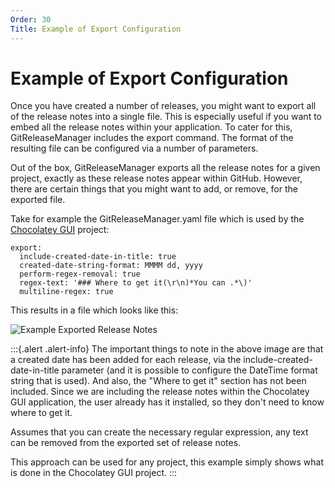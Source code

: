 ```yaml
---
Order: 30
Title: Example of Export Configuration
---
```


# Example of Export Configuration

Once you have created a number of releases, you might want to export all of the release notes into a single file.  This is especially useful if you want to embed all the release notes within your application.  To cater for this, GitReleaseManager includes the export command.  The format of the resulting file can be configured via a number of parameters.

Out of the box, GitReleaseManager exports all the release notes for a given project, exactly as these release notes appear within GitHub.  However, there are certain things that you might want to add, or remove, for the exported file.

Take for example the GitReleaseManager.yaml file which is used by the [Chocolatey GUI](https://github.com/chocolatey/ChocolateyGUI) project:

```
export:
  include-created-date-in-title: true
  created-date-string-format: MMMM dd, yyyy
  perform-regex-removal: true
  regex-text: '### Where to get it(\r\n)*You can .*\)'
  multiline-regex: true
```

This results in a file which looks like this:

![Example Exported Release Notes](https://raw.githubusercontent.com/GitTools/GitReleaseManager/develop/docs/input/docs/images/example-export.png)

:::{.alert .alert-info}
The important things to note in the above image are that a created date has been added for each release, via the include-created-date-in-title parameter (and it is possible to configure the DateTime format string that is used).  And also, the "Where to get it" section has not been included.  Since we are including the release notes within the Chocolatey GUI application, the user already has it installed, so they don't need to know where to get it.

Assumes that you can create the necessary regular expression, any text can be removed from the exported set of release notes.

This approach can be used for any project, this example simply shows what is done in the Chocolatey GUI project.
:::